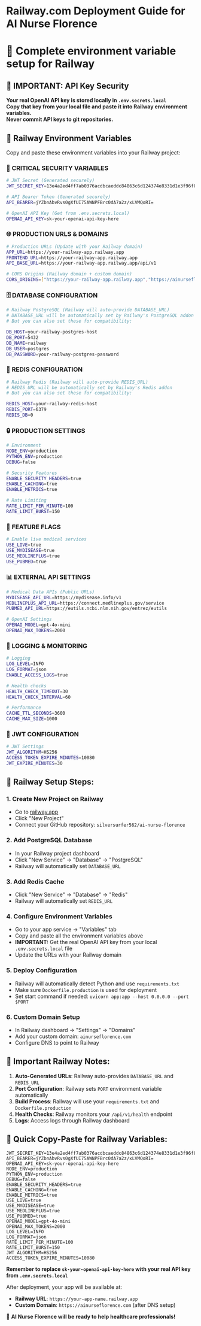 # Railway.com Deployment Guide for AI Nurse Florence
# 🚂 Complete environment variable setup for Railway

## 🔑 **IMPORTANT: API Key Security**

**Your real OpenAI API key is stored locally in `.env.secrets.local`**  
**Copy that key from your local file and paste it into Railway environment variables.**  
**Never commit API keys to git repositories.**

## 🔗 Railway Environment Variables

Copy and paste these environment variables into your Railway project:

### 🔐 **CRITICAL SECURITY VARIABLES**

```bash
# JWT Secret (Generated securely)
JWT_SECRET_KEY=13e4a2ed4ff7ab0376acdbcaeddc84863c6d124374e8331d1e3f96f87457204d

# API Bearer Token (Generated securely)
API_BEARER=jYZbnAbvRvs0gXfUI75AWNPFBrc0dA7a2z/xLVMQoRI=

# OpenAI API Key (Get from .env.secrets.local)
OPENAI_API_KEY=sk-your-openai-api-key-here
```

### 🌐 **PRODUCTION URLS & DOMAINS**

```bash
# Production URLs (Update with your Railway domain)
APP_URL=https://your-railway-app.railway.app
FRONTEND_URL=https://your-railway-app.railway.app
API_BASE_URL=https://your-railway-app.railway.app/api/v1

# CORS Origins (Railway domain + custom domain)
CORS_ORIGINS=["https://your-railway-app.railway.app","https://ainurseflorence.com","https://www.ainurseflorence.com"]
```

### 🗄️ **DATABASE CONFIGURATION**

```bash
# Railway PostgreSQL (Railway will auto-provide DATABASE_URL)
# DATABASE_URL will be automatically set by Railway's PostgreSQL addon
# But you can also set these for compatibility:

DB_HOST=your-railway-postgres-host
DB_PORT=5432
DB_NAME=railway
DB_USER=postgres
DB_PASSWORD=your-railway-postgres-password
```

### 🔄 **REDIS CONFIGURATION**

```bash
# Railway Redis (Railway will auto-provide REDIS_URL)
# REDIS_URL will be automatically set by Railway's Redis addon
# But you can also set these for compatibility:

REDIS_HOST=your-railway-redis-host
REDIS_PORT=6379
REDIS_DB=0
```

### 🔒 **PRODUCTION SETTINGS**

```bash
# Environment
NODE_ENV=production
PYTHON_ENV=production
DEBUG=false

# Security Features
ENABLE_SECURITY_HEADERS=true
ENABLE_CACHING=true
ENABLE_METRICS=true

# Rate Limiting
RATE_LIMIT_PER_MINUTE=100
RATE_LIMIT_BURST=150
```

### 🔧 **FEATURE FLAGS**

```bash
# Enable live medical services
USE_LIVE=true
USE_MYDISEASE=true
USE_MEDLINEPLUS=true
USE_PUBMED=true
```

### 📊 **EXTERNAL API SETTINGS**

```bash
# Medical Data APIs (Public URLs)
MYDISEASE_API_URL=https://mydisease.info/v1
MEDLINEPLUS_API_URL=https://connect.medlineplus.gov/service
PUBMED_API_URL=https://eutils.ncbi.nlm.nih.gov/entrez/eutils

# OpenAI Settings
OPENAI_MODEL=gpt-4o-mini
OPENAI_MAX_TOKENS=2000
```

### 📝 **LOGGING & MONITORING**

```bash
# Logging
LOG_LEVEL=INFO
LOG_FORMAT=json
ENABLE_ACCESS_LOGS=true

# Health checks
HEALTH_CHECK_TIMEOUT=30
HEALTH_CHECK_INTERVAL=60

# Performance
CACHE_TTL_SECONDS=3600
CACHE_MAX_SIZE=1000
```

### 🎯 **JWT CONFIGURATION**

```bash
# JWT Settings
JWT_ALGORITHM=HS256
ACCESS_TOKEN_EXPIRE_MINUTES=10080
JWT_EXPIRE_MINUTES=30
```

## 🚂 **Railway Setup Steps:**

### 1. **Create New Project on Railway**
- Go to [railway.app](https://railway.app)
- Click "New Project"
- Connect your GitHub repository: `silversurfer562/ai-nurse-florence`

### 2. **Add PostgreSQL Database**
- In your Railway project dashboard
- Click "New Service" → "Database" → "PostgreSQL"
- Railway will automatically set `DATABASE_URL`

### 3. **Add Redis Cache**
- Click "New Service" → "Database" → "Redis"
- Railway will automatically set `REDIS_URL`

### 4. **Configure Environment Variables**
- Go to your app service → "Variables" tab
- Copy and paste all the environment variables above
- **IMPORTANT:** Get the real OpenAI API key from your local `.env.secrets.local` file
- Update the URLs with your Railway domain

### 5. **Deploy Configuration**
- Railway will automatically detect Python and use `requirements.txt`
- Make sure `Dockerfile.production` is used for deployment
- Set start command if needed: `uvicorn app:app --host 0.0.0.0 --port $PORT`

### 6. **Custom Domain Setup**
- In Railway dashboard → "Settings" → "Domains"
- Add your custom domain: `ainurseflorence.com`
- Configure DNS to point to Railway

## 🔧 **Important Railway Notes:**

1. **Auto-Generated URLs**: Railway auto-provides `DATABASE_URL` and `REDIS_URL`
2. **Port Configuration**: Railway sets `PORT` environment variable automatically
3. **Build Process**: Railway will use your `requirements.txt` and `Dockerfile.production`
4. **Health Checks**: Railway monitors your `/api/v1/health` endpoint
5. **Logs**: Access logs through Railway dashboard

## 🎯 **Quick Copy-Paste for Railway Variables:**

```
JWT_SECRET_KEY=13e4a2ed4ff7ab0376acdbcaeddc84863c6d124374e8331d1e3f96f87457204d
API_BEARER=jYZbnAbvRvs0gXfUI75AWNPFBrc0dA7a2z/xLVMQoRI=
OPENAI_API_KEY=sk-your-openai-api-key-here
NODE_ENV=production
PYTHON_ENV=production
DEBUG=false
ENABLE_SECURITY_HEADERS=true
ENABLE_CACHING=true
ENABLE_METRICS=true
USE_LIVE=true
USE_MYDISEASE=true
USE_MEDLINEPLUS=true
USE_PUBMED=true
OPENAI_MODEL=gpt-4o-mini
OPENAI_MAX_TOKENS=2000
LOG_LEVEL=INFO
LOG_FORMAT=json
RATE_LIMIT_PER_MINUTE=100
RATE_LIMIT_BURST=150
JWT_ALGORITHM=HS256
ACCESS_TOKEN_EXPIRE_MINUTES=10080
```

**Remember to replace `sk-your-openai-api-key-here` with your real API key from `.env.secrets.local`**

After deployment, your app will be available at:
- **Railway URL**: `https://your-app-name.railway.app`
- **Custom Domain**: `https://ainurseflorence.com` (after DNS setup)

🏥 **AI Nurse Florence will be ready to help healthcare professionals!**
